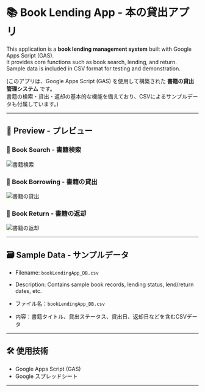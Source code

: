 # 📚 Book Lending App - 本の貸出アプリ

This application is a **book lending management system** built with Google Apps Script (GAS).  
It provides core functions such as book search, lending, and return.  
Sample data is included in CSV format for testing and demonstration.

(このアプリは、Google Apps Script (GAS) を使用して構築された **書籍の貸出管理システム** です。  
書籍の検索・貸出・返却の基本的な機能を備えており、CSVによるサンプルデータも付属しています。)

---

## 👀 Preview - プレビュー

### 🔎 Book Search - 書籍検索
![書籍検索](/Users/inori/github/book-lending-app_GAS/img/bookSearch.gif)

### 📕 Book Borrowing - 書籍の貸出
![書籍の貸出](/Users/inori/github/book-lending-app_GAS/img/borrow.gif)

### 📗 Book Return - 書籍の返却
![書籍の返却](/Users/inori/github/book-lending-app_GAS/img/return.gif)

---

## 🗃 Sample Data - サンプルデータ

- Filename: `bookLendingApp_DB.csv`  
- Description: Contains sample book records, lending status, lend/return dates, etc.


- ファイル名：`bookLendingApp_DB.csv`  
- 内容：書籍タイトル、貸出ステータス、貸出日、返却日などを含むCSVデータ

---

## 🛠 使用技術

- Google Apps Script (GAS)
- Google スプレッドシート

---